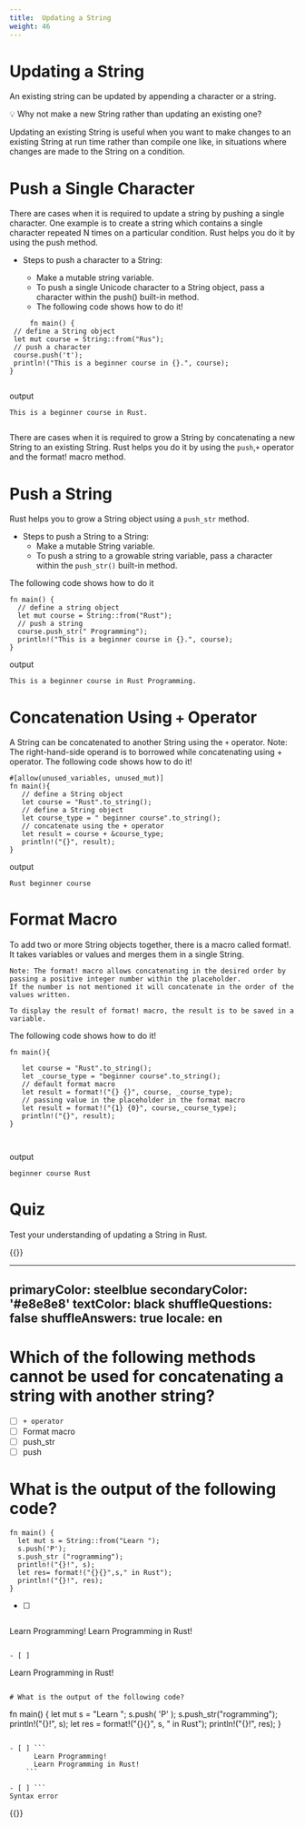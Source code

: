 ```yaml
---
title:  Updating a String
weight: 46
---
```


# Updating a String

An existing string can be updated by appending a character or a string.

💡 Why not make a new String rather than updating an existing one?

Updating an existing String is useful when you want to make changes to an existing String at run time rather than compile one like,
in situations where changes are made to the String on a condition.

# Push a Single Character 

There are cases when it is required to update a string by pushing a single character. One example is to create a string which contains a 
single character repeated N times on a particular condition. Rust helps you do it by using the push method.

- Steps to push a character to a String:

   - Make a mutable string variable.
   - To push a single Unicode character to a String object, pass a character within the push() built-in method.
   - The following code shows how to do it!
   
 ```
      fn main() {
  // define a String object
  let mut course = String::from("Rus");
  // push a character
  course.push('t');
  println!("This is a beginner course in {}.", course);
}
   
 ```
output 
   
 ```
This is a beginner course in Rust.
  
```
There are cases when it is required to grow a String by concatenating a
new String to an existing String. Rust helps you do it by using the `push`,`+` operator and the format! macro method.

# Push a String 
Rust helps you to grow a String object using a `push_str` method.

- Steps to push a String to a String:
    - Make a mutable String variable.
    - To push a string to a growable string variable, pass a character within the `push_str()` built-in method.

The following code shows how to do it

```
fn main() {
  // define a string object
  let mut course = String::from("Rust");
  // push a string
  course.push_str(" Programming");
  println!("This is a beginner course in {}.", course);
}
```
output 

```
This is a beginner course in Rust Programming.
```
# Concatenation Using `+` Operator 

A String can be concatenated to another String using the `+` operator.
 Note: The right-hand-side operand is to borrowed while concatenating using + operator.
The following code shows how to do it!

```
#[allow(unused_variables, unused_mut)]
fn main(){
   // define a String object 
   let course = "Rust".to_string();
   // define a String object
   let course_type = " beginner course".to_string();
   // concatenate using the + operator
   let result = course + &course_type;
   println!("{}", result);
}

```
output
```
Rust beginner course

```
# Format Macro 

To add two or more String objects together, there is a macro called format!. It takes variables or values and merges them in a single String.

```
Note: The format! macro allows concatenating in the desired order by passing a positive integer number within the placeholder. 
If the number is not mentioned it will concatenate in the order of the values written.

To display the result of format! macro, the result is to be saved in a variable.

```

The following code shows how to do it!

```
fn main(){
  
   let course = "Rust".to_string();
   let _course_type = "beginner course".to_string();
   // default format macro 
   let result = format!("{} {}", course, _course_type);
   // passing value in the placeholder in the format macro 
   let result = format!("{1} {0}", course,_course_type);
   println!("{}", result);
}



```
output 

```
beginner course Rust
```

# Quiz 

Test your understanding of updating a String in Rust.

{{<quizdown>}}

---
primaryColor: steelblue
secondaryColor: '#e8e8e8'
textColor: black
shuffleQuestions: false
shuffleAnswers: true
locale: en
---

#  Which of the following methods cannot be used for concatenating a string with another string?

- [ ] `+ operator` 
- [ ] Format macro 
- [ ] push_str 
- [ ] push 

# What is the output of the following code?

```
fn main() {
  let mut s = String::from("Learn ");
  s.push('P');
  s.push_str ("rogramming");
  println!("{}!", s);
  let res= format!("{}{}",s," in Rust");
  println!("{}!", res);
}

```

- [ ] ```
Learn Programming!
Learn Programming in Rust!
```

- [ ] 
```
Learn Programming in Rust!
```

# What is the output of the following code?

```
fn main() {
  let mut s = "Learn ";
  s.push( 'P' );
  s.push_str("rogramming");
  println!("{}!", s);
  let res = format!("{}{}", s, " in Rust");
  println!("{}!", res);
}
```

- [ ] ```
      Learn Programming!
      Learn Programming in Rust!
    ```

- [ ] ```
Syntax error
```

{{</quizdown>}}

